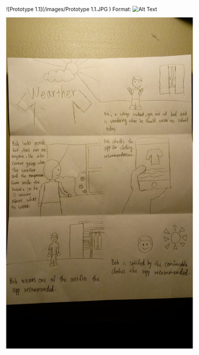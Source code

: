 ![Prototype 1.1](/images/Prototype 1.1.JPG )
Format: ![Alt Text](url)

<img src="images/Storyboard 1.jpg">
